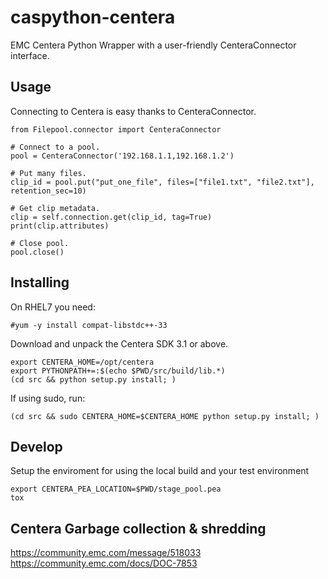 # caspython-centera

EMC Centera Python Wrapper with a user-friendly CenteraConnector interface.


## Usage

Connecting to Centera is easy thanks to CenteraConnector.

    from Filepool.connector import CenteraConnector
    
    # Connect to a pool.
    pool = CenteraConnector('192.168.1.1,192.168.1.2')
    
    # Put many files.
    clip_id = pool.put("put_one_file", files=["file1.txt", "file2.txt"], retention_sec=10)
    
    # Get clip metadata.
    clip = self.connection.get(clip_id, tag=True)
    print(clip.attributes)
    
    # Close pool.
    pool.close()



## Installing

On RHEL7 you need:
 
    #yum -y install compat-libstdc++-33

Download and unpack the Centera SDK 3.1 or above.

    export CENTERA_HOME=/opt/centera
    export PYTHONPATH+=:$(echo $PWD/src/build/lib.*)
    (cd src && python setup.py install; )

If using sudo, run:

    (cd src && sudo CENTERA_HOME=$CENTERA_HOME python setup.py install; )


## Develop

Setup the enviroment for using the local build and your test environment

    export CENTERA_PEA_LOCATION=$PWD/stage_pool.pea
    tox


## Centera Garbage collection & shredding

https://community.emc.com/message/518033
https://community.emc.com/docs/DOC-7853
